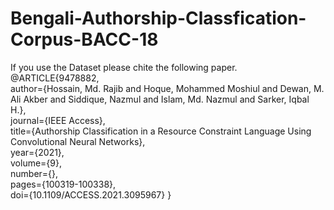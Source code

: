 # Bengali-Authorship-Classfication-Corpus-BACC-18
If you use the Dataset please chite the following paper.
@ARTICLE{9478882,  
author={Hossain, Md. Rajib and Hoque, Mohammed Moshiul and Dewan, M. Ali Akber and Siddique, Nazmul and Islam, Md. Nazmul and Sarker, Iqbal H.},  
journal={IEEE Access},   
title={Authorship Classification in a Resource Constraint Language Using Convolutional Neural Networks},   
year={2021},  
volume={9},  
number={},  
pages={100319-100338},  
doi={10.1109/ACCESS.2021.3095967}
}
